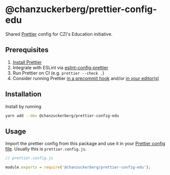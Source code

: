 # @chanzuckerberg/prettier-config-edu

Shared [Prettier](https://prettier.io) config for CZI's Education initiative.

## Prerequisites

1. [Install Prettier](https://prettier.io/docs/en/install.html)
2. Integrate with ESLint via [eslint-config-prettier](https://github.com/prettier/eslint-config-prettier)
3. Run Prettier on CI (e.g. `prettier --check .`)
4. Consider running Prettier [in a precommit hook](https://prettier.io/docs/en/precommit.html) and/or [in your editor(s)](https://prettier.io/docs/en/editors.html)

## Installation

Install by running

```sh
yarn add --dev @chanzuckerberg/prettier-config-edu
```

## Usage

Import the prettier config from this package and use it in your [Prettier config file](https://prettier.io/docs/en/configuration.html). Usually this is `prettier.config.js`.

```js
// prettier.config.js

module.exports = require('@chanzuckerberg/prettier-config-edu');
```
